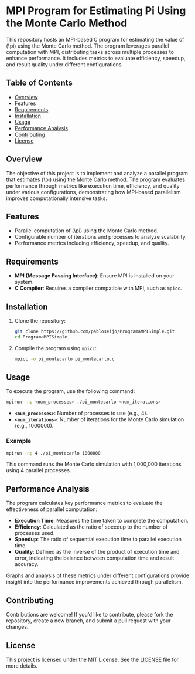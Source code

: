# MPI Program for Estimating Pi Using the Monte Carlo Method

This repository hosts an MPI-based C program for estimating the value of \(\pi\) using the Monte Carlo method. The program leverages parallel computation with MPI, distributing tasks across multiple processes to enhance performance. It includes metrics to evaluate efficiency, speedup, and result quality under different configurations.

## Table of Contents
- [Overview](#overview)
- [Features](#features)
- [Requirements](#requirements)
- [Installation](#installation)
- [Usage](#usage)
- [Performance Analysis](#performance-analysis)
- [Contributing](#contributing)
- [License](#license)

## Overview

The objective of this project is to implement and analyze a parallel program that estimates \(\pi\) using the Monte Carlo method. The program evaluates performance through metrics like execution time, efficiency, and quality under various configurations, demonstrating how MPI-based parallelism improves computationally intensive tasks.

## Features

- Parallel computation of \(\pi\) using the Monte Carlo method.
- Configurable number of iterations and processes to analyze scalability.
- Performance metrics including efficiency, speedup, and quality.

## Requirements

- **MPI (Message Passing Interface)**: Ensure MPI is installed on your system.
- **C Compiler**: Requires a compiler compatible with MPI, such as `mpicc`.

## Installation

1. Clone the repository:
    ```bash
    git clone https://github.com/pabloseijo/ProgramaMPISimple.git
    cd ProgramaMPISimple
    ```

2. Compile the program using `mpicc`:
    ```bash
    mpicc -o pi_montecarlo pi_montecarlo.c
    ```

## Usage

To execute the program, use the following command:

```bash
mpirun -np <num_processes> ./pi_montecarlo <num_iterations>
```

- **`<num_processes>`**: Number of processes to use (e.g., 4).
- **`<num_iterations>`**: Number of iterations for the Monte Carlo simulation (e.g., 1000000).

### Example

```bash
mpirun -np 4 ./pi_montecarlo 1000000
```

This command runs the Monte Carlo simulation with 1,000,000 iterations using 4 parallel processes.

## Performance Analysis

The program calculates key performance metrics to evaluate the effectiveness of parallel computation:

- **Execution Time**: Measures the time taken to complete the computation.
- **Efficiency**: Calculated as the ratio of speedup to the number of processes used.
- **Speedup**: The ratio of sequential execution time to parallel execution time.
- **Quality**: Defined as the inverse of the product of execution time and error, indicating the balance between computation time and result accuracy.

Graphs and analysis of these metrics under different configurations provide insight into the performance improvements achieved through parallelism.

## Contributing

Contributions are welcome! If you’d like to contribute, please fork the repository, create a new branch, and submit a pull request with your changes.

## License

This project is licensed under the MIT License. See the [LICENSE](LICENSE) file for more details.
